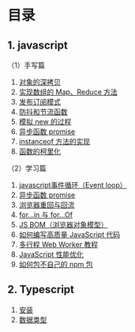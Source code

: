 # 目录

## 1. javascript

（1）手写篇

1. [对象的深拷贝](./clone-deep.md)
1. [实现数组的 Map、Reduce 方法](./array-method.md)
1. [发布订阅模式](./emitter.md)
1. [防抖和节流函数](./debounce-throttle.md)
1. [模拟 new 的过程](./new.md)
1. [异步函数 promise](./promise.md)
1. [instanceof 方法的实现](./instanceof.md)
1. [函数的柯里化](./curry.md)

（2）学习篇

<!-- 1. [判断数据类型](./data-type.md) -->
1. [javascript事件循环（Event loop）](./event-loop.md)
1. [异步函数 promise](./promise.md)
1. [浏览器重回与回流](./redraw-reflow.md)
1. [for...in 与 for...Of](./inAndOf.md)
1. [JS BOM（浏览器对象模型）](./bom.md)
1. [如何编写高质量 JavaScript 代码](./effactive-js.md)
1. [多行程 Web Worker 教程](./webworker.md)
1. [JavaScript 性能优化](./fast-js.md)
1. [如何包不自己的 npm 包](./npm-pkg.md)

## 2. Typescript

1. [安装](./t-install.md)
1. [数据类型](./t-base.md)

<comment-comment/> 
